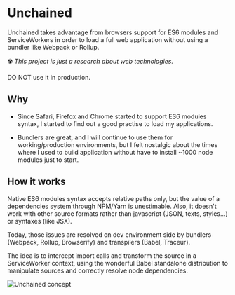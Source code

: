 # Unchained

Unchained takes advantage from browsers support for ES6 modules and ServiceWorkers in order to load a full web application without using a bundler like Webpack or Rollup.

☢️ *This project is just a research about web technologies.*

DO NOT use it in production.

## Why

* Since Safari, Firefox and Chrome started to support ES6 modules syntax, I started to find out a good practise to load my applications.

* Bundlers are great, and I will continue to use them for working/production environments, but I felt nostalgic about the times where I used to build application without have to install ~1000 node modules just to start.

## How it works

Native ES6 modules syntax accepts relative paths only, but the value of a dependencies system through NPM/Yarn is unestimable. Also, it doesn't work with other source formats rather than javascript (JSON, texts, styles...) or syntaxes (like JSX).

Today, those issues are resolved on dev environment side by bundlers (Webpack, Rollup, Browserify) and transpilers (Babel, Traceur).

The idea is to intercept import calls and transform the source in a ServiceWorker context, using the wonderful Babel standalone distribution to manipulate sources and correctly resolve node dependencies.

![Unchained concept](https://docs.google.com/drawings/d/e/2PACX-1vQdqQI38CpJUSRT7diAH9dQOb-N8fGmp8LpOIdmJ6WbebEeDuzenx5wuZNtD0sPCpkYQ3INe3LsRHqM/pub?w=1362&h=1437)
